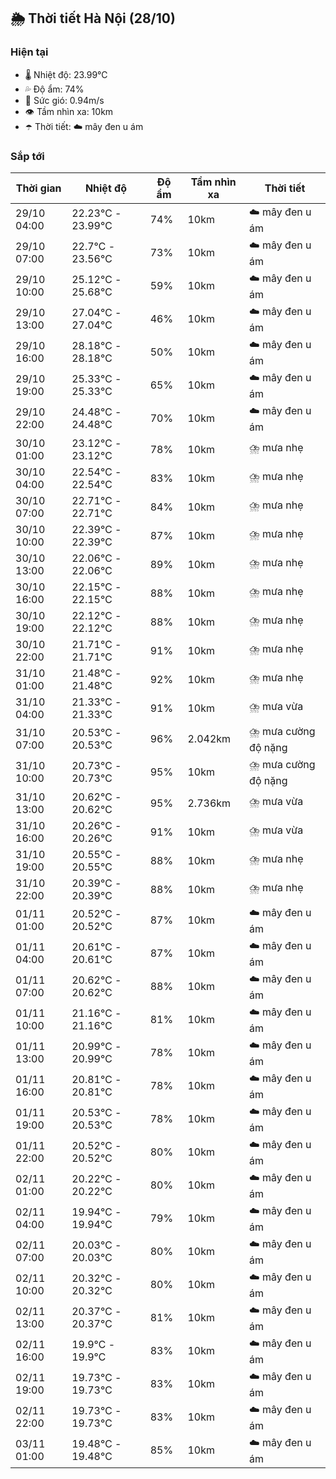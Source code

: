 ## 🌦️ Thời tiết Hà Nội (28/10)

### Hiện tại

- 🌡️ Nhiệt độ: 23.99℃
- 💦 Độ ẩm: 74%
- 💨 Sức gió: 0.94m/s
- 👁️ Tầm nhìn xa: 10km
- ☂️ Thời tiết: ☁️ mây đen u ám

### Sắp tới

| Thời gian | Nhiệt độ | Độ ẩm | Tầm nhìn xa | Thời tiết |
| --- | --- | --- | --- | --- |
| 29/10 04:00 | 22.23℃ - 23.99℃ | 74% | 10km | ☁️ mây đen u ám |
| 29/10 07:00 | 22.7℃ - 23.56℃ | 73% | 10km | ☁️ mây đen u ám |
| 29/10 10:00 | 25.12℃ - 25.68℃ | 59% | 10km | ☁️ mây đen u ám |
| 29/10 13:00 | 27.04℃ - 27.04℃ | 46% | 10km | ☁️ mây đen u ám |
| 29/10 16:00 | 28.18℃ - 28.18℃ | 50% | 10km | ☁️ mây đen u ám |
| 29/10 19:00 | 25.33℃ - 25.33℃ | 65% | 10km | ☁️ mây đen u ám |
| 29/10 22:00 | 24.48℃ - 24.48℃ | 70% | 10km | ☁️ mây đen u ám |
| 30/10 01:00 | 23.12℃ - 23.12℃ | 78% | 10km | ⛈️ mưa nhẹ |
| 30/10 04:00 | 22.54℃ - 22.54℃ | 83% | 10km | ⛈️ mưa nhẹ |
| 30/10 07:00 | 22.71℃ - 22.71℃ | 84% | 10km | ⛈️ mưa nhẹ |
| 30/10 10:00 | 22.39℃ - 22.39℃ | 87% | 10km | ⛈️ mưa nhẹ |
| 30/10 13:00 | 22.06℃ - 22.06℃ | 89% | 10km | ⛈️ mưa nhẹ |
| 30/10 16:00 | 22.15℃ - 22.15℃ | 88% | 10km | ⛈️ mưa nhẹ |
| 30/10 19:00 | 22.12℃ - 22.12℃ | 88% | 10km | ⛈️ mưa nhẹ |
| 30/10 22:00 | 21.71℃ - 21.71℃ | 91% | 10km | ⛈️ mưa nhẹ |
| 31/10 01:00 | 21.48℃ - 21.48℃ | 92% | 10km | ⛈️ mưa nhẹ |
| 31/10 04:00 | 21.33℃ - 21.33℃ | 91% | 10km | ⛈️ mưa vừa |
| 31/10 07:00 | 20.53℃ - 20.53℃ | 96% | 2.042km | ⛈️ mưa cường độ nặng |
| 31/10 10:00 | 20.73℃ - 20.73℃ | 95% | 10km | ⛈️ mưa cường độ nặng |
| 31/10 13:00 | 20.62℃ - 20.62℃ | 95% | 2.736km | ⛈️ mưa vừa |
| 31/10 16:00 | 20.26℃ - 20.26℃ | 91% | 10km | ⛈️ mưa vừa |
| 31/10 19:00 | 20.55℃ - 20.55℃ | 88% | 10km | ⛈️ mưa nhẹ |
| 31/10 22:00 | 20.39℃ - 20.39℃ | 88% | 10km | ⛈️ mưa nhẹ |
| 01/11 01:00 | 20.52℃ - 20.52℃ | 87% | 10km | ☁️ mây đen u ám |
| 01/11 04:00 | 20.61℃ - 20.61℃ | 87% | 10km | ☁️ mây đen u ám |
| 01/11 07:00 | 20.62℃ - 20.62℃ | 88% | 10km | ☁️ mây đen u ám |
| 01/11 10:00 | 21.16℃ - 21.16℃ | 81% | 10km | ☁️ mây đen u ám |
| 01/11 13:00 | 20.99℃ - 20.99℃ | 78% | 10km | ☁️ mây đen u ám |
| 01/11 16:00 | 20.81℃ - 20.81℃ | 78% | 10km | ☁️ mây đen u ám |
| 01/11 19:00 | 20.53℃ - 20.53℃ | 78% | 10km | ☁️ mây đen u ám |
| 01/11 22:00 | 20.52℃ - 20.52℃ | 80% | 10km | ☁️ mây đen u ám |
| 02/11 01:00 | 20.22℃ - 20.22℃ | 80% | 10km | ☁️ mây đen u ám |
| 02/11 04:00 | 19.94℃ - 19.94℃ | 79% | 10km | ☁️ mây đen u ám |
| 02/11 07:00 | 20.03℃ - 20.03℃ | 80% | 10km | ☁️ mây đen u ám |
| 02/11 10:00 | 20.32℃ - 20.32℃ | 80% | 10km | ☁️ mây đen u ám |
| 02/11 13:00 | 20.37℃ - 20.37℃ | 81% | 10km | ☁️ mây đen u ám |
| 02/11 16:00 | 19.9℃ - 19.9℃ | 83% | 10km | ☁️ mây đen u ám |
| 02/11 19:00 | 19.73℃ - 19.73℃ | 83% | 10km | ☁️ mây đen u ám |
| 02/11 22:00 | 19.73℃ - 19.73℃ | 83% | 10km | ☁️ mây đen u ám |
| 03/11 01:00 | 19.48℃ - 19.48℃ | 85% | 10km | ☁️ mây đen u ám |
